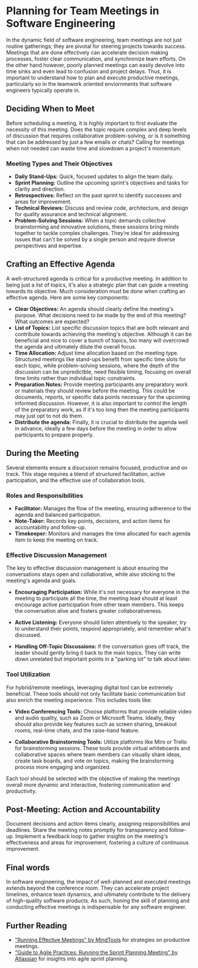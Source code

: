 # Planning for Team Meetings in Software Engineering


In the dynamic field of software engineering, team meetings are not just routine gatherings; they are pivotal for steering projects towards success. Meetings that are done effectively can accelerate decision making processes, foster clear communication, and synchronize team efforts. On the other hand however, poorly planned meetings can easily devolve into time sinks and even lead to confusion and project delays. Thus, it is important to understand how to plan and execute productive meetings, particularly so in the teamwork oriented enviornments that software engineers typically operate in. 


## Deciding When to Meet

Before scheduling a meeting, it is highly important to first evaluate the necessity of this meeting. Does the topic require complex and deep levels of discussion that requires collaborative problem-solving, or is it something that can be addressed by just a few emails or chats? Calling for meetings when not needed can waste time and slowdown a project's momentum. 

### Meeting Types and Their Objectives

- **Daily Stand-Ups:** Quick, focused updates to align the team daily.
- **Sprint Planning:** Outline the upcoming sprint's objectives and tasks for clarity and direction.
- **Retrospectives:** Reflect on the past sprint to identify successes and areas for improvement.
- **Technical Reviews:** Discuss and review code, architecture, and design for quality assurance and technical alignment.
- **Problem-Solving Sessions:** When a topic demands collective brainstorming and innovative solutions, these sessions bring minds together to tackle complex challenges. They’re ideal for addressing issues that can't be solved by a single person and require diverse perspectives and expertise.

## Crafting an Effective Agenda

A well-structured agenda is critical for a productive meeting. In addition to being just a list of topics, it's also a strategic plan that can guide a meeting towards its objective. Much consideration must be done when crafting an effective agenda. Here are some key components: 

- **Clear Objectives:** An agenda should clearly define the meeting's purpose. What decisions need to be made by the end of this meeting? What outcomes are expected? 
- **List of Topics:** List specific discussion topics that are both relevant and contribute towards achieving the meeting's objective. Although it can be beneficial and nice to cover a bunch of topics, too many will overcrowd the agenda and ultimately dilute the overall focus. 
- **Time Allocation:** Adjust time allocation based on the meeting type. Structured meetings like stand-ups benefit from specific time slots for each topic, while problem-solving sessions, where the depth of the discussion can be unpredictble, need flexible timing, focusing on overall time limits rather than individual topic constraints.
- **Preparation Notes:** Provide meeting participants any preparatory work or materials they should review before the meeting. This could be documents, reports, or specific data points necessary for the upcoming informed discussion. However, it is also important to control the length of the preparatory work, as if it's too long then the meeting participants may just opt to not do them.  
- **Distribute the agenda:** Finally, it is crucial to distribute the agenda well in advance, ideally a few days before the meeting in order to allow participants to prepare properly.

## During the Meeting
Several elements ensure a disucssion remains focused, productive and on track. This stage requires a blend of structured facilitation, active participation, and the effective use of collaboration tools.

### Roles and Responsibilities

- **Facilitator:** Manages the flow of the meeting, ensuring adherence to the agenda and balanced participation.
- **Note-Taker:** Records key points, decisions, and action items for accountability and follow-up.
- **Timekeeper:** Monitors and manages the time allocated for each agenda item to keep the meeting on track.

### Effective Discussion Management

The key to effective discussion management is about ensuring the conversations stays open and collaborative, while also sticking to the meeting's agenda and goals.

- **Encouraging Participation:** While it's not necessary for everyone in the meeting to participate all the time, the meeting lead should at least encourage active participation from other team members. This keeps the conversation alive and fosters greater collaborativeness. 

- **Active Listening:** Everyone should listen attentively to the speaker, try to understand their points, respond appropriately, and remember what's discussed.

- **Handling Off-Topic Discussions:** If the conversation goes off track, the leader should gently bring it back to the main topics. They can write down unrelated but important points in a "parking lot" to talk about later.

### Tool Utilization

For hybrid/remote meetings, leveraging digital tool can be extremely beneficial. These tools should not only facilitate basic communication but also enrich the meeting experience. This includes tools like:

- **Video Conferencing Tools:** Choose platforms that provide reliable video and audio quality, such as Zoom or Microsoft Teams. Ideally, they should also provide key features such as screen sharing, breakout rooms, real-time chats, and the raise-hand feature.

- **Collaborative Brainstorming Tools:** Utilize platforms like Miro or Trello for brainstorming sessions. These tools provide virtual whiteboards and collaborative spaces where team members can visually share ideas, create task boards, and vote on topics, making the brainstorming process more engaging and organized.

Each tool should be selected with the objective of making the meetings overall more dynamic and interactive, fostering communication and productivity. 

## Post-Meeting: Action and Accountability

Document decisions and action items clearly, assigning responsibilities and deadlines. Share the meeting notes promptly for transparency and follow-up. Implement a feedback loop to gather insights on the meeting's effectiveness and areas for improvement, fostering a culture of continuous improvement.

## Final words

In software engineering, the impact of well-planned and executed meetings extends beyond the conference room. They can accelerate project timelines, enhance team dynamics, and ultimately contribute to the delivery of high-quality software products. As such, honing the skill of planning and conducting effective meetings is indispensable for any software engineer.

## **Further Reading**

- ["Running Effective Meetings" by MindTools](https://www.mindtools.com/CommSkll/RunningMeetings.htm) for strategies on productive meetings.
- ["Guide to Agile Practices: Running the Sprint Planning Meeting" by Atlassian](https://www.atlassian.com/agile/scrum/sprint-planning) for insights into agile sprint planning.